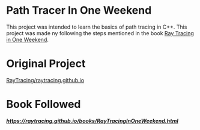 # Path Tracer In One Weekend
This project was intended to learn the basics of path tracing in C++. This project was made ny following the steps mentioned in the book <a href="https://raytracing.github.io/books/RayTracingInOneWeekend.html">Ray Tracing in One Weekend</a>.

# Original Project
<a href="https://github.com/RayTracing/raytracing.github.io/tree/master">RayTracing/raytracing.github.io</a>

# Book Followed
_**https://raytracing.github.io/books/RayTracingInOneWeekend.html**_
